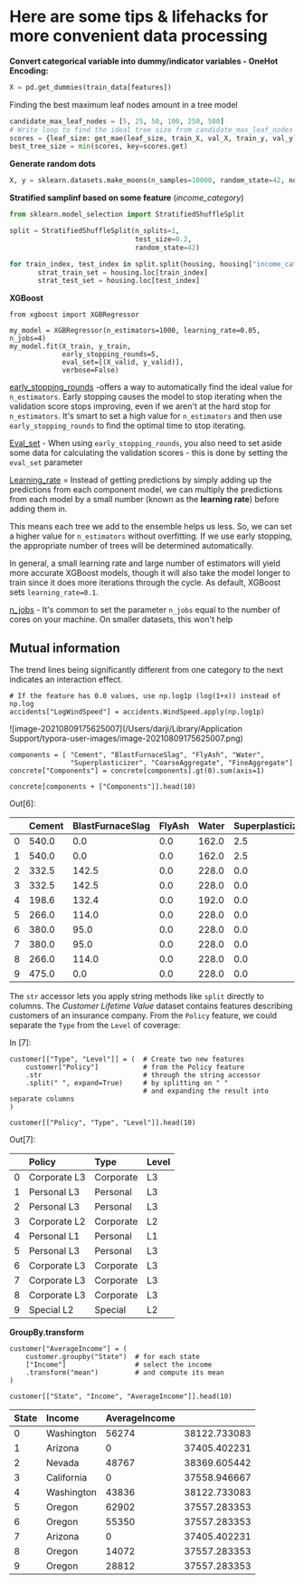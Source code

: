 # Here are some tips & lifehacks for more convenient data processing

**Convert categorical variable into dummy/indicator variables - OneHot Encoding:**

```python
X = pd.get_dummies(train_data[features])
```



Finding the best maximum leaf nodes amount in a tree model

```python
candidate_max_leaf_nodes = [5, 25, 50, 100, 250, 500]
# Write loop to find the ideal tree size from candidate_max_leaf_nodes
scores = {leaf_size: get_mae(leaf_size, train_X, val_X, train_y, val_y) for leaf_size in candidate_max_leaf_nodes}
best_tree_size = min(scores, key=scores.get)
```

**Generate random dots**

```python
X, y = sklearn.datasets.make_moons(n_samples=10000, random_state=42, noise=0.1)
```

**Stratified samplinf based on some feature** (*income_category*)

```python
from sklearn.model_selection import StratifiedShuffleSplit

split = StratifiedShuffleSplit(n_splits=1, 
                               test_size=0.2, 
                               random_state=42)

for train_index, test_index in split.split(housing, housing["income_cat"]):
       strat_train_set = housing.loc[train_index]
       strat_test_set = housing.loc[test_index]

```



**XGBoost**

```path
from xgboost import XGBRegressor

my_model = XGBRegressor(n_estimators=1000, learning_rate=0.05, n_jobs=4)
my_model.fit(X_train, y_train, 
             early_stopping_rounds=5, 
             eval_set=[(X_valid, y_valid)], 
             verbose=False)
```

<u>early_stopping_rounds</u> -offers a way to automatically find the ideal value for `n_estimators`. Early stopping causes the model to stop iterating when the validation score stops improving, even if we aren't at the hard stop for `n_estimators`. It's smart to set a high value for `n_estimators` and then use `early_stopping_rounds` to find the optimal time to stop iterating.

<u>Eval_set</u> - When using `early_stopping_rounds`, you also need to set aside some data for calculating the validation scores - this is done by setting the `eval_set` parameter

<u>Learning_rate</u> = Instead of getting predictions by simply adding up the predictions from each component model, we can multiply the predictions from each model by a small number (known as the **learning rate**) before adding them in.

This means each tree we add to the ensemble helps us less. So, we can set a higher value for `n_estimators` without overfitting. If we use early stopping, the appropriate number of trees will be determined automatically.

In general, a small learning rate and large number of estimators will yield more accurate XGBoost models, though it will also take the model longer to train since it does more iterations through the cycle. As default, XGBoost sets `learning_rate=0.1`.

<u>n_jobs</u> -  It's common to set the parameter `n_jobs` equal to the number of cores on your machine. On smaller datasets, this won't help



## Mutual information

The trend lines being significantly different from one category to the next indicates an interaction effect.



```
# If the feature has 0.0 values, use np.log1p (log(1+x)) instead of np.log
accidents["LogWindSpeed"] = accidents.WindSpeed.apply(np.log1p)
```

![image-20210809175625007](/Users/darji/Library/Application Support/typora-user-images/image-20210809175625007.png)

```
components = [ "Cement", "BlastFurnaceSlag", "FlyAsh", "Water",
               "Superplasticizer", "CoarseAggregate", "FineAggregate"]
concrete["Components"] = concrete[components].gt(0).sum(axis=1)

concrete[components + ["Components"]].head(10)
```

Out[6]:

|      | Cement | BlastFurnaceSlag | FlyAsh | Water | Superplasticizer | CoarseAggregate | FineAggregate | Components |
| :--- | :----- | :--------------- | :----- | :---- | :--------------- | :-------------- | :------------ | :--------- |
| 0    | 540.0  | 0.0              | 0.0    | 162.0 | 2.5              | 1040.0          | 676.0         | 5          |
| 1    | 540.0  | 0.0              | 0.0    | 162.0 | 2.5              | 1055.0          | 676.0         | 5          |
| 2    | 332.5  | 142.5            | 0.0    | 228.0 | 0.0              | 932.0           | 594.0         | 5          |
| 3    | 332.5  | 142.5            | 0.0    | 228.0 | 0.0              | 932.0           | 594.0         | 5          |
| 4    | 198.6  | 132.4            | 0.0    | 192.0 | 0.0              | 978.4           | 825.5         | 5          |
| 5    | 266.0  | 114.0            | 0.0    | 228.0 | 0.0              | 932.0           | 670.0         | 5          |
| 6    | 380.0  | 95.0             | 0.0    | 228.0 | 0.0              | 932.0           | 594.0         | 5          |
| 7    | 380.0  | 95.0             | 0.0    | 228.0 | 0.0              | 932.0           | 594.0         | 5          |
| 8    | 266.0  | 114.0            | 0.0    | 228.0 | 0.0              | 932.0           | 670.0         | 5          |
| 9    | 475.0  | 0.0              | 0.0    | 228.0 | 0.0              | 932.0           |               |            |



The `str` accessor lets you apply string methods like `split` directly to columns. The *Customer Lifetime Value* dataset contains features describing customers of an insurance company. From the `Policy` feature, we could separate the `Type` from the `Level` of coverage:

In [7]:

```
customer[["Type", "Level"]] = (  # Create two new features
    customer["Policy"]           # from the Policy feature
    .str                         # through the string accessor
    .split(" ", expand=True)     # by splitting on " "
                                 # and expanding the result into separate columns
)

customer[["Policy", "Type", "Level"]].head(10)
```

Out[7]:

|      | Policy       | Type      | Level |
| :--- | :----------- | :-------- | :---- |
| 0    | Corporate L3 | Corporate | L3    |
| 1    | Personal L3  | Personal  | L3    |
| 2    | Personal L3  | Personal  | L3    |
| 3    | Corporate L2 | Corporate | L2    |
| 4    | Personal L1  | Personal  | L1    |
| 5    | Personal L3  | Personal  | L3    |
| 6    | Corporate L3 | Corporate | L3    |
| 7    | Corporate L3 | Corporate | L3    |
| 8    | Corporate L3 | Corporate | L3    |
| 9    | Special L2   | Special   | L2    |





**GroupBy.transform**

```
customer["AverageIncome"] = (
    customer.groupby("State")  # for each state
    ["Income"]                 # select the income
    .transform("mean")         # and compute its mean
)

customer[["State", "Income", "AverageIncome"]].head(10)
```

| State | Income     | AverageIncome |              |
| :---- | :--------- | :------------ | ------------ |
| 0     | Washington | 56274         | 38122.733083 |
| 1     | Arizona    | 0             | 37405.402231 |
| 2     | Nevada     | 48767         | 38369.605442 |
| 3     | California | 0             | 37558.946667 |
| 4     | Washington | 43836         | 38122.733083 |
| 5     | Oregon     | 62902         | 37557.283353 |
| 6     | Oregon     | 55350         | 37557.283353 |
| 7     | Arizona    | 0             | 37405.402231 |
| 8     | Oregon     | 14072         | 37557.283353 |
| 9     | Oregon     | 28812         | 37557.283353 |

